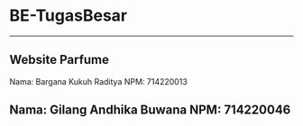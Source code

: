 # BE-TugasBesar

-----

## Website Parfume
Nama: Bargana Kukuh Raditya
NPM: 714220013

Nama: Gilang Andhika Buwana
NPM: 714220046
-----